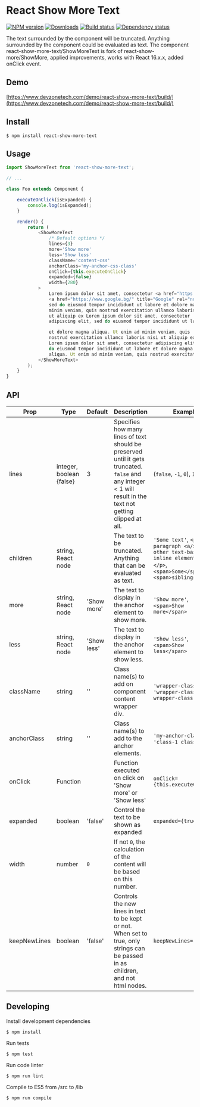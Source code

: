# React Show More Text
[![NPM version][npm-image]][npm-url]
[![Downloads][downloads-image]][npm-url]
[![Build status][travis-image]][travis-url]
[![Dependency status][david-dm-image]][david-dm-url]

The text surrounded by the component will be truncated. Anything surrounded by the component could be evaluated as text. The component react-show-more-text/ShowMoreText is fork of react-show-more/ShowMore, applied improvements, works with React 16.x.x, added onClick event.

## Demo
[https://www.devzonetech.com/demo/react-show-more-text/build/](https://www.devzonetech.com/demo/react-show-more-text/build/)

## Install
```
$ npm install react-show-more-text
```

## Usage
```js
import ShowMoreText from 'react-show-more-text';

// ...

class Foo extends Component {

    executeOnClick(isExpanded) {
        console.log(isExpanded);
    }

    render() {
        return (
            <ShowMoreText
                /* Default options */
                lines={3}
                more='Show more'
                less='Show less'
                className='content-css'
                anchorClass='my-anchor-css-class'
                onClick={this.executeOnClick}
                expanded={false}
                width={280}
            >
                Lorem ipsum dolor sit amet, consectetur <a href="https://www.yahoo.com/" target="_blank" rel="noopener noreferrer">yahoo.com</a> adipiscing elit, sed do eiusmod tempor incididunt 
                <a href="https://www.google.bg/" title="Google" rel="nofollow" target="_blank" rel="noopener noreferrer">www.google.bg</a> ut labore et dolore magna amet, consectetur adipiscing elit, 
                sed do eiusmod tempor incididunt ut labore et dolore magna aliqua. Ut enim ad
                minim veniam, quis nostrud exercitation ullamco laboris nisi
                ut aliquip ex Lorem ipsum dolor sit amet, consectetur
                adipiscing elit, sed do eiusmod tempor incididunt ut labore

                et dolore magna aliqua. Ut enim ad minim veniam, quis
                nostrud exercitation ullamco laboris nisi ut aliquip ex
                Lorem ipsum dolor sit amet, consectetur adipiscing elit, sed
                do eiusmod tempor incididunt ut labore et dolore magna
                aliqua. Ut enim ad minim veniam, quis nostrud exercitation
            </ShowMoreText>
        );
    }
}
```

## API
| Prop | Type | Default | Description | Example |
| ---- | ---- | ------- | ----------- | ------- |
| lines | integer, boolean {false} | 3 | Specifies how many lines of text should be preserved until it gets truncated. `false` and any integer < 1 will result in the text not getting clipped at all. | (`false`, `-1`, `0`), `1`, ...  |
| children | string, React node | | The text to be truncated. Anything that can be evaluated as text. | `'Some text'`, `<p>Some paragraph <a/>with other text-based inline elements<a></p>`, `<span>Some</span><span>siblings</span>` |
| more | string, React node | 'Show more' | The text to display in the anchor element to show more. | `'Show more'`, `<span>Show more</span>`
| less | string, React node | 'Show less' | The text to display in the anchor element to show less. | `'Show less'`, `<span>Show less</span>`
| className | string | '' | Class name(s) to add on component content wrapper div. | `'wrapper-class'`, `'wrapper-class-1 wrapper-class-2'`
| anchorClass | string | '' | Class name(s) to add to the anchor elements. | `'my-anchor-class'`, `'class-1 class-2'`
| onClick | Function | | Function executed on click on 'Show more' or 'Show less' | `onClick={this.executeOnClick}`
| expanded | boolean | 'false' | Control the text to be shown as expanded | `expanded={true}`
| width | number | `0` | If not `0`, the calculation of the content will be based on this number. | |
| keepNewLines | boolean | 'false' | Controls the new lines in text to be kept or not. When set to true, only strings can be passed in as children, and not html nodes. | `keepNewLines={true}`

## Developing
Install development dependencies
```
$ npm install
```

Run tests
```
$ npm test
```

Run code linter
```
$ npm run lint
```

Compile to ES5 from /src to /lib
```
$ npm run compile
```

[npm-url]: https://npmjs.org/package/react-show-more-text
[downloads-image]: http://img.shields.io/npm/dm/react-show-more-text.svg
[npm-image]: https://badge.fury.io/js/react-show-more-text.svg

[travis-url]: https://travis-ci.com/devzonetech/react-show-more-text
[travis-image]: https://travis-ci.com/devzonetech/react-show-more-text.svg?branch=master
             
[david-dm-url]:https://david-dm.org/devzonetech/react-show-more-text
[david-dm-image]:https://david-dm.org/devzonetech/react-show-more-text.svg
